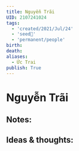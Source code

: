 ```yaml
---
title: Nguyễn Trãi
UID: 2107241024
tags:
  - 'created/2021/Jul/24'
  - 'seed🥜'
  - 'permanent/people'
birth: 
death: 
aliases:
  - Ức Trai
publish: True
---
```

# Nguyễn Trãi

## Notes:


## Ideas & thoughts:

